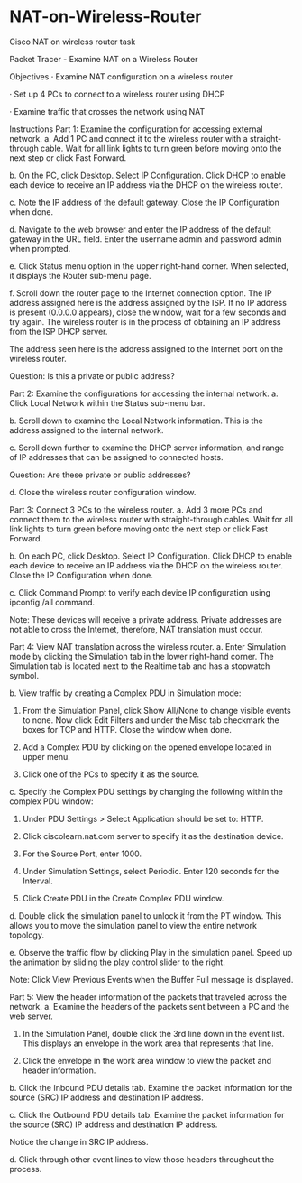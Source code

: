 # NAT-on-Wireless-Router
Cisco NAT on wireless router task

Packet Tracer - Examine NAT on a Wireless Router

Objectives
·         Examine NAT configuration on a wireless router

·         Set up 4 PCs to connect to a wireless router using DHCP

·         Examine traffic that crosses the network using NAT

Instructions
Part 1: Examine the configuration for accessing external network.
a.     Add 1 PC and connect it to the wireless router with a straight-through cable. Wait for all link lights to turn green before moving onto the next step or click Fast Forward.

b.     On the PC, click Desktop. Select IP Configuration. Click DHCP to enable each device to receive an IP address via the DHCP on the wireless router.

c.     Note the IP address of the default gateway. Close the IP Configuration when done.

d.     Navigate to the web browser and enter the IP address of the default gateway in the URL field. Enter the username admin and password admin when prompted.

e.     Click Status menu option in the upper right-hand corner. When selected, it displays the Router sub-menu page.

f.      Scroll down the router page to the Internet connection option. The IP address assigned here is the address assigned by the ISP. If no IP address is present (0.0.0.0 appears), close the window, wait for a few seconds and try again. The wireless router is in the process of obtaining an IP address from the ISP DHCP server.

The address seen here is the address assigned to the Internet port on the wireless router.

Question:
Is this a private or public address?

Part 2: Examine the configurations for accessing the internal network.
a.     Click Local Network within the Status sub-menu bar.

b.     Scroll down to examine the Local Network information. This is the address assigned to the internal network.

c.     Scroll down further to examine the DHCP server information, and range of IP addresses that can be assigned to connected hosts.

Question:
Are these private or public addresses?

d.     Close the wireless router configuration window.

Part 3: Connect 3 PCs to the wireless router.
a.     Add 3 more PCs and connect them to the wireless router with straight-through cables. Wait for all link lights to turn green before moving onto the next step or click Fast Forward.

b.     On each PC, click Desktop. Select IP Configuration. Click DHCP to enable each device to receive an IP address via the DHCP on the wireless router. Close the IP Configuration when done.

c.     Click Command Prompt to verify each device IP configuration using ipconfig /all command.

Note: These devices will receive a private address. Private addresses are not able to cross the Internet, therefore, NAT translation must occur.

Part 4: View NAT translation across the wireless router.
a.     Enter Simulation mode by clicking the Simulation tab in the lower right-hand corner. The Simulation tab is located next to the Realtime tab and has a stopwatch symbol.

b.     View traffic by creating a Complex PDU in Simulation mode:

1)    From the Simulation Panel, click Show All/None to change visible events to none. Now click Edit Filters and under the Misc tab checkmark the boxes for TCP and HTTP. Close the window when done.

2)    Add a Complex PDU by clicking on the opened envelope located in upper menu.

3)    Click one of the PCs to specify it as the source.

c.     Specify the Complex PDU settings by changing the following within the complex PDU window:

1)    Under PDU Settings > Select Application should be set to: HTTP.

2)    Click ciscolearn.nat.com server to specify it as the destination device.

3)    For the Source Port, enter 1000.

4)    Under Simulation Settings, select Periodic. Enter 120 seconds for the Interval.

5)    Click Create PDU in the Create Complex PDU window.

d.     Double click the simulation panel to unlock it from the PT window. This allows you to move the simulation panel to view the entire network topology.

e.     Observe the traffic flow by clicking Play in the simulation panel. Speed up the animation by sliding the play control slider to the right.

Note: Click View Previous Events when the Buffer Full message is displayed.

Part 5: View the header information of the packets that traveled across the network.
a.     Examine the headers of the packets sent between a PC and the web server.

1)    In the Simulation Panel, double click the 3rd line down in the event list. This displays an envelope in the work area that represents that line.

2)    Click the envelope in the work area window to view the packet and header information.

b.     Click the Inbound PDU details tab. Examine the packet information for the source (SRC) IP address and destination IP address.

c.     Click the Outbound PDU details tab. Examine the packet information for the source (SRC) IP address and destination IP address.

Notice the change in SRC IP address.

d.     Click through other event lines to view those headers throughout the process.
